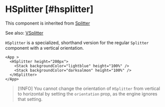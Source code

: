 # HSplitter [#hsplitter]

This component is inherited from [Splitter](/components/Splitter)

See also: [VSplitter](/components/VSplitter)

`HSplitter` is a specialized, shorthand version for the regular `Splitter` component with a vertical orientation.

```xmlui-pg copy display name="Example: HSplitter"
<App >
  <HSplitter height="200px">
    <Stack backgroundColor="lightblue" height="100%" />
    <Stack backgroundColor="darksalmon" height="100%" />
  </HSplitter>
</App>
```

>[!INFO]
> You cannot change the orientation of `HSplitter` from vertical to horizontal by setting the `orientation` prop, as the engine ignores that setting.


